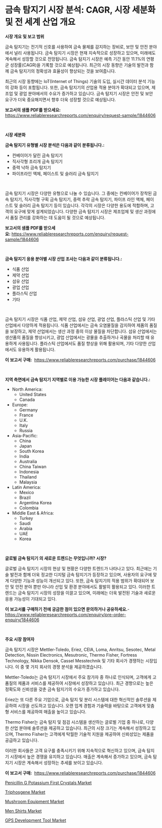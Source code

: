 <p><h1>금속 탐지기 시장 분석: CAGR, 시장 세분화 및 전 세계 산업 개요</h1></p><p><strong>시장 개요 및 보고 범위</strong></p>
<p><p>금속 탐지기는 전기적 신호를 사용하여 금속 물체를 감지하는 장비로, 보안 및 안전 분야에서 널리 사용됩니다. 금속 탐지기 시장은 현재 지속적으로 성장하고 있으며, 미래에도 계속해서 성장할 것으로 전망됩니다. 금속 탐지기 시장은 예측 기간 동안 11.1%의 연평균 성장률(CAGR)을 기록할 것으로 예상됩니다. 최근의 시장 동향은 기술의 발전과 함께 금속 탐지기의 정확성과 효율성이 향상되는 것을 보여줍니다.</p><p>최근의 시장 동향에는 IoT(Internet of Things) 기술의 도입, 실시간 데이터 분석 기능의 강화 등이 포함됩니다. 또한, 금속 탐지기의 산업용 적용 분야가 확대되고 있으며, 제조업 및 광업 분야에서의 수요가 증가하고 있습니다. 금속 탐지기 시장은 안전 및 보안 요구가 더욱 중요해지면서 향후 더욱 성장할 것으로 예상됩니다.</p></p>
<p><strong>보고서의 샘플 PDF를 받으세요:</strong> <a href="https://www.reliableresearchreports.com/enquiry/request-sample/1844606">https://www.reliableresearchreports.com/enquiry/request-sample/1844606</a></p>
<p>&nbsp;</p>
<p><strong>시장 세분화</strong></p>
<p><strong>금속 탐지기 유형별 시장 분석은 다음과 같이 분류됩니다.:</strong></p>
<p><ul><li>컨베이어가 달린 금속 탐지기</li><li>직사각형 조리개 금속 탐지기</li><li>중력 낙하 금속 탐지기</li><li>파이프라인 액체, 페이스트 및 슬러리 금속 탐지기</li></ul></p>
<p>&nbsp;</p>
<p><p>금속 탐지기 시장은 다양한 유형으로 나눌 수 있습니다. 그 중에는 컨베이어가 장착된 금속 탐지기, 직사각형 구획 금속 탐지기, 중력 추락 금속 탐지기, 파이프 라인 액체, 페이스트 및 슬러리 금속 탐지기 등이 있습니다. 각각의 시장은 다양한 용도에 적합하며, 고객의 요구에 맞게 설계되었습니다. 다양한 금속 탐지기 시장은 제조업체 및 생산 과정에서 품질 관리를 강화하는 데 도움이 될 것으로 예상됩니다.</p></p>
<p><strong>보고서의 샘플 PDF를 받으세요:</strong>&nbsp;<a href="https://www.reliableresearchreports.com/enquiry/request-sample/1844606">https://www.reliableresearchreports.com/enquiry/request-sample/1844606</a></p>
<p>&nbsp;</p>
<p><strong> 금속 탐지기 응용 분야별 시장 산업 조사는 다음과 같이 분류됩니다.:</strong></p>
<p><ul><li>식품 산업</li><li>제약 산업</li><li>섬유 산업</li><li>광업 산업</li><li>플라스틱 산업</li><li>기타</li></ul></p>
<p>&nbsp;</p>
<p><p>금속 탐지기 시장은 식품 산업, 제약 산업, 섬유 산업, 광업 산업, 플라스틱 산업 및 기타 산업에서 다양하게 적용됩니다. 식품 산업에서는 금속 오염물질을 감지하여 제품의 품질을 보장하고, 제약 산업에서는 생산 과정 중의 이상 물질을 차단합니다. 섬유 산업에서는 생산품의 품질을 향상시키고, 광업 산업에서는 광물을 추출하거나 곡물을 처리할 때 유용하게 사용됩니다. 플라스틱 산업에서도 품질 향상을 위해 활용되며, 기타 다양한 산업에서도 유용하게 활용됩니다.</p></p>
<p><strong>이 보고서 구매:</strong>&nbsp; <a href="https://www.reliableresearchreports.com/purchase/1844606">https://www.reliableresearchreports.com/purchase/1844606</a></p>
<p>&nbsp;</p>
<p><strong>지역 측면에서 금속 탐지기 지역별로 이용 가능한 시장 플레이어는 다음과 같습니다.:</strong></p>
<p><ul>
    <li>
        North America:
        <ul>
            <li>United States</li>
            <li>Canada</li>
        </ul>
    </li>
    <li>
        Europe:
        <ul>
            <li>Germany</li>
            <li>France</li>
            <li>U.K.</li>
            <li>Italy</li>
            <li>Russia</li>
        </ul>
    </li>
    <li>
        Asia-Pacific:
        <ul>
            <li>China</li>
            <li>Japan</li>
            <li>South Korea</li>
            <li>India</li>
            <li>Australia</li>
            <li>China Taiwan</li>
            <li>Indonesia</li>
            <li>Thailand</li>
            <li>Malaysia</li>
        </ul>
    </li>
    <li>
        Latin America:
        <ul>
            <li>Mexico</li>
            <li>Brazil</li>
            <li>Argentina Korea</li>
            <li>Colombia</li>
        </ul>
    </li>
    <li>
        Middle East & Africa:
        <ul>
            <li>Turkey</li>
            <li>Saudi</li>
            <li>Arabia</li>
            <li>UAE</li>
            <li>Korea</li>
        </ul>
    </li>
    </ul></p>
<p>&nbsp;</p>
<p><strong>글로벌 금속 탐지기 의 새로운 트렌드는 무엇입니까? 시장?</strong></p>
<p><p>글로벌 금속 탐지기 시장의 현상 및 현황은 다양한 트렌드가 나타나고 있다. 최근에는 기술 발전과 함께 더욱 정교한 디지털 금속 탐지기가 등장하고 있으며, 사용자의 요구에 맞게 다양한 기능과 성능이 개선되고 있다. 또한, 금속 탐지기의 적용 범위가 확대되어 보안 및 안전 분야 뿐만 아니라 산업 및 환경 분야에서도 활발히 활용되고 있다. 이러한 트렌드는 금속 탐지기 시장의 성장을 이끌고 있으며, 미래에는 더욱 발전된 기술과 새로운 응용 가능성이 기대되고 있다.</p></p>
<p><strong>이 보고서를 구매하기 전에 궁금한 점이 있으면 문의하거나 공유하세요.</strong>- <a href="https://www.reliableresearchreports.com/enquiry/pre-order-enquiry/1844606">https://www.reliableresearchreports.com/enquiry/pre-order-enquiry/1844606</a></p>
<p>&nbsp;</p>
<p><strong>주요 시장 참여자</strong></p>
<p><p>금속 탐지기 시장은 Mettler-Toledo, Eriez, CEIA, Loma, Anritsu, Sesotec, Metal Detection, Nissin Electronics, Mesutronic, Thermo Fisher, Fortress Technology, Nikka Densok, Cassel Messtechnik 및 기타 회사가 경쟁하는 시장입니다. 이 중 몇 가지 회사의 경쟁 분석을 제공하겠습니다.</p><p>Mettler-Toledo는 금속 탐지기 시장에서 주요 참가자 중 하나로 인식되며, 고객에게 고품질의 제품과 서비스를 제공하여 시장에서 성장하고 있습니다. 최근 경향으로는 높은 정확도와 신뢰성을 갖춘 금속 탐지기의 수요가 증가하고 있습니다.</p><p>Eriez는 또 다른 주요 기업으로, 금속 탐지 및 분리 시스템에 대한 혁신적인 솔루션을 제공하여 시장을 선도하고 있습니다. 오랜 업계 경험과 기술력을 바탕으로 고객에게 맞춤형 서비스를 제공하여 매출을 높이고 있습니다.</p><p>Thermo Fisher는 금속 탐지 및 점검 시스템을 생산하는 글로벌 기업 중 하나로, 다양한 산업 분야에 솔루션을 제공하고 있습니다. 최근의 시장 크기는 계속해서 성장하고 있으며, Thermo Fisher는 고객에게 탁월한 기술적 지원을 제공하여 신뢰성있는 제품을 공급하고 있습니다.</p><p>이러한 회사들은 고객 요구를 충족시키기 위해 지속적으로 혁신하고 있으며, 금속 탐지기 시장에서 높은 경쟁을 유지하고 있습니다. 매출은 계속해서 증가하고 있으며, 금속 탐지기 시장은 계속해서 성장하는 추세를 보이고 있습니다.</p></p>
<p><strong>이 보고서 구매:</strong>&nbsp;&nbsp;<a href="https://www.reliableresearchreports.com/purchase/1844606">https://www.reliableresearchreports.com/purchase/1844606</a></p>
<p><p><a href="https://sulfuric-clavicle-d39.notion.site/Penicillin-G-Potassium-First-Crystals-Market-Size-Focuses-on-Market-Dynamics-In-Depth-Analysis-and--bb3a2ed1c9b6479d94751d039858f756">Penicillin G Potassium First Crystals Market</a></p><p><a href="https://view.publitas.com/reportprime-1/triphosgene-market-growth-market-trends-covid-19-impact-and-forecasts-for-period-from-2024-2031/">Triphosgene Market</a></p><p><a href="https://automatic-knee-4c7.notion.site/Mushroom-Equipment-Market-Analysis-and-Market-Size-Global-Industry-Overview-Market-Segmentation-an-6d3708b0b3ed4329ad962e81b66585a0">Mushroom Equipment Market</a></p><p><a href="https://view.publitas.com/reportprime-1/men-shirts-market-a-comprehensive-report-of-its-market-share-growth-trends-2024-2031/">Men Shirts Market</a></p><p><a href="https://github.com/Glendatilghmankmgz0rbhwpy/Market-Research-Report-List-1/blob/main/gps-development-tool-market.md">GPS Development Tool Market</a></p></p>
